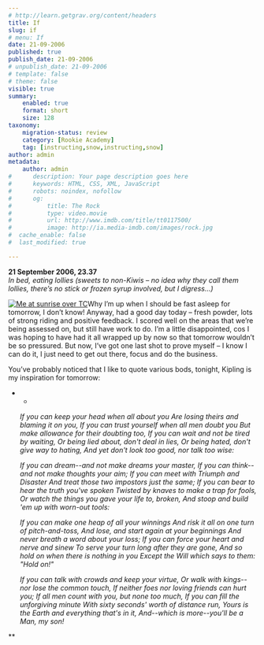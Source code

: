 ```yaml
---
# http://learn.getgrav.org/content/headers
title: If
slug: if
# menu: If
date: 21-09-2006
published: true
publish_date: 21-09-2006
# unpublish_date: 21-09-2006
# template: false
# theme: false
visible: true
summary:
    enabled: true
    format: short
    size: 128
taxonomy:
    migration-status: review
    category: [Rookie Academy]
    tag: [instructing,snow,instructing,snow]
author: admin
metadata:
    author: admin
#      description: Your page description goes here
#      keywords: HTML, CSS, XML, JavaScript
#      robots: noindex, nofollow
#      og:
#          title: The Rock
#          type: video.movie
#          url: http://www.imdb.com/title/tt0117500/
#          image: http://ia.media-imdb.com/images/rock.jpg
#  cache_enable: false
#  last_modified: true

---
```


**21 September 2006, 23.37**  
*In bed, eating lollies (sweets to non-Kiwis – no idea why they call them lollies, there’s no stick or frozen syrup involved, but I digress…)*

[![](http://user47216.vs.easily.co.uk/wp-content/uploads/2008/12/meandsunriseovertc.jpg "Me at sunrise over TC")](http://user47216.vs.easily.co.uk/wp-content/uploads/2008/12/meandsunriseovertc.jpg)Why I’m up when I should be fast asleep for tomorrow, I don’t know! Anyway, had a good day today – fresh powder, lots of strong riding and positive feedback. I scored well on the areas that we’re being assessed on, but still have work to do. I’m a little disappointed, cos I was hoping to have had it all wrapped up by now so that tomorrow wouldn’t be so pressured. But now, I’ve got one last shot to prove myself – I know I can do it, I just need to get out there, focus and do the business.

You’ve probably noticed that I like to quote various bods, tonight, Kipling is my inspiration for tomorrow:

* *

 
    <em>If you can keep your head when all about you
    Are losing theirs and blaming it on you,
    If you can trust yourself when all men doubt you
    But make allowance for their doubting too,
    If you can wait and not be tired by waiting,
    Or being lied about, don't deal in lies,
    Or being hated, don't give way to hating,
    And yet don't look too good, nor talk too wise:
    
    If you can dream--and not make dreams your master,
    If you can think--and not make thoughts your aim;
    If you can meet with Triumph and Disaster
    And treat those two impostors just the same;
    If you can bear to hear the truth you've spoken
    Twisted by knaves to make a trap for fools,
    Or watch the things you gave your life to, broken,
    And stoop and build 'em up with worn-out tools:
    
    If you can make one heap of all your winnings
    And risk it all on one turn of pitch-and-toss,
    And lose, and start again at your beginnings
    And never breath a word about your loss;
    If you can force your heart and nerve and sinew
    To serve your turn long after they are gone,
    And so hold on when there is nothing in you
    Except the Will which says to them: "Hold on!"
    
    If you can talk with crowds and keep your virtue,
    Or walk with kings--nor lose the common touch,
    If neither foes nor loving friends can hurt you;
    If all men count with you, but none too much,
    If you can fill the unforgiving minute
    With sixty seconds' worth of distance run,
    Yours is the Earth and everything that's in it,
    And--which is more--you'll be a Man, my son!</em>

**